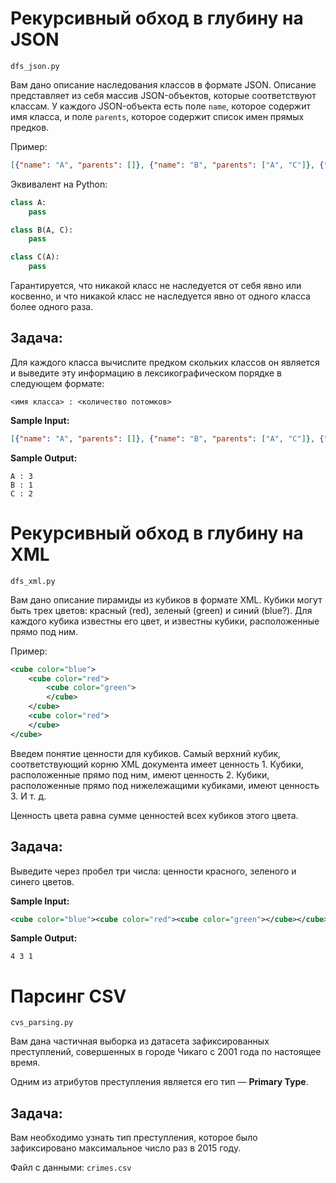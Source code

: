 # Рекурсивный обход в глубину на JSON
`dfs_json.py`

Вам дано описание наследования классов в формате JSON.
Описание представляет из себя массив JSON-объектов, которые соответствуют классам. У каждого JSON-объекта есть поле `name`, которое содержит имя класса, и поле `parents`, которое содержит список имен прямых предков.

Пример:
```json
[{"name": "A", "parents": []}, {"name": "B", "parents": ["A", "C"]}, {"name": "C", "parents": ["A"]}]
```

Эквивалент на Python:
```python
class A:
    pass

class B(A, C):
    pass

class C(A):
    pass
```

Гарантируется, что никакой класс не наследуется от себя явно или косвенно, и что никакой класс не наследуется явно от одного класса более одного раза.

## Задача:

Для каждого класса вычислите предком скольких классов он является и выведите эту информацию в лексикографическом порядке в следующем формате:
```
<имя класса> : <количество потомков>
```

**Sample Input:**
```json
[{"name": "A", "parents": []}, {"name": "B", "parents": ["A", "C"]}, {"name": "C", "parents": ["A"]}]
```

**Sample Output:**
```
A : 3
B : 1
C : 2
```


# Рекурсивный обход в глубину на XML
`dfs_xml.py`

Вам дано описание пирамиды из кубиков в формате XML. Кубики могут быть трех цветов: красный (red), зеленый (green) и синий (blue?). Для каждого кубика известны его цвет, и известны кубики, расположенные прямо под ним.

Пример:
```xml
<cube color="blue">
    <cube color="red">
        <cube color="green">
        </cube>
    </cube>
    <cube color="red">
    </cube>
</cube>
```

Введем понятие ценности для кубиков. Самый верхний кубик, соответствующий корню XML документа имеет ценность 1. Кубики, расположенные прямо под ним, имеют ценность 2. Кубики, расположенные прямо под нижележащими кубиками, имеют ценность 3. И т. д.

Ценность цвета равна сумме ценностей всех кубиков этого цвета.

## Задача:

Выведите через пробел три числа: ценности красного, зеленого и синего цветов.

**Sample Input:**
```xml
<cube color="blue"><cube color="red"><cube color="green"></cube></cube><cube color="red"></cube></cube>
```

**Sample Output:**
```
4 3 1
```


# Парсинг CSV
`cvs_parsing.py`

Вам дана частичная выборка из датасета зафиксированных преступлений, совершенных в городе Чикаго с 2001 года по настоящее время.

Одним из атрибутов преступления является его тип — **Primary Type**.

## Задача:

Вам необходимо узнать тип преступления, которое было зафиксировано максимальное число раз в 2015 году.

Файл с данными: `crimes.csv`
